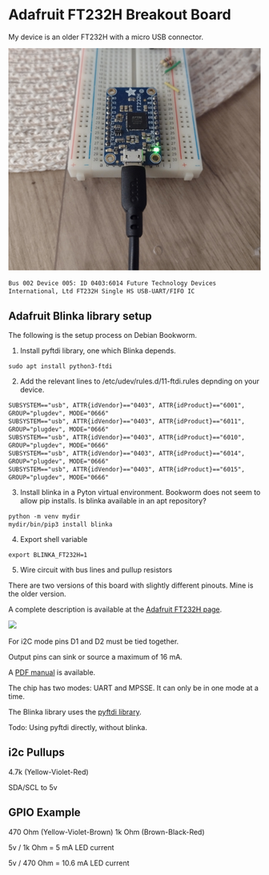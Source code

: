 # Adafruit FT232H Breakout Board

My device is an older FT232H with a micro USB connector.

<img src="ft232h.png">

```
Bus 002 Device 005: ID 0403:6014 Future Technology Devices International, Ltd FT232H Single HS USB-UART/FIFO IC
```

## Adafruit Blinka library setup

The following is the setup process on Debian Bookworm.

1. Install pyftdi library, one which Blinka depends.

```
sudo apt install python3-ftdi
```

2. Add the relevant lines to /etc/udev/rules.d/11-ftdi.rules depnding on your device.

```
SUBSYSTEM=="usb", ATTR{idVendor}=="0403", ATTR{idProduct}=="6001", GROUP="plugdev", MODE="0666"
SUBSYSTEM=="usb", ATTR{idVendor}=="0403", ATTR{idProduct}=="6011", GROUP="plugdev", MODE="0666"
SUBSYSTEM=="usb", ATTR{idVendor}=="0403", ATTR{idProduct}=="6010", GROUP="plugdev", MODE="0666"
SUBSYSTEM=="usb", ATTR{idVendor}=="0403", ATTR{idProduct}=="6014", GROUP="plugdev", MODE="0666"
SUBSYSTEM=="usb", ATTR{idVendor}=="0403", ATTR{idProduct}=="6015", GROUP="plugdev", MODE="0666"
```

3. Install blinka in a Pyton virtual environment. Bookworm does not seem to allow pip installs. Is blinka available in an apt repository?
```
python -m venv mydir
mydir/bin/pip3 install blinka
```

4. Export shell variable

```
export BLINKA_FT232H=1

```

5. Wire circuit with bus lines and pullup resistors

There are two versions of this board with slightly different pinouts. Mine is the older version.

A complete description is available at the <a href="https://learn.adafruit.com/circuitpython-on-any-computer-with-ft232h/pinouts">Adafruit FT232H page</a>.

<img src="https://cdn-learn.adafruit.com/assets/assets/000/081/360/original/sensors_ft232h_pinouts.png?1569352726" width="400">

For i2C mode pins D1 and D2 must be tied together.

Output pins can sink or source a maximum of 16 mA.

A <a href="https://cdn-learn.adafruit.com/downloads/pdf/adafruit-ft232h-breakout.pdf">PDF manual</a> is available.

The chip has two modes: UART and MPSSE. It can only be in one mode at a time.

The Blinka library uses the <a href="https://eblot.github.io/pyftdi/gpio.html">pyftdi library</a>.

Todo: Using pyftdi directly, without blinka.

## i2c Pullups

4.7k (Yellow-Violet-Red)

SDA/SCL to 5v

## GPIO Example

470 Ohm (Yellow-Violet-Brown)
1k Ohm (Brown-Black-Red)

5v / 1k Ohm = 5 mA LED current

5v / 470 Ohm = 10.6 mA LED current
